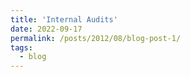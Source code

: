 ```yaml
---
title: 'Internal Audits'
date: 2022-09-17
permalink: /posts/2012/08/blog-post-1/
tags:
  - blog
---
```


<script src="https://gist.github.com/NioTheFirst/018502d7a6f749b91bd50a5291ee15ec.js"></script>
